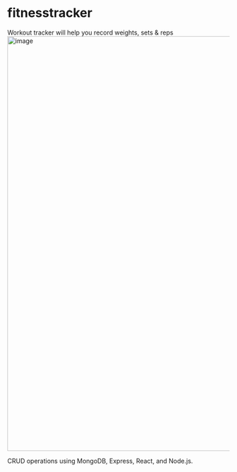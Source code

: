 # fitnesstracker
Workout tracker will help you record weights, sets &amp; reps
<img width="942" alt="image" src="https://user-images.githubusercontent.com/122310083/228061653-41f1de2a-719a-4bde-bfbe-ae2e5d3c5e8e.png">

CRUD operations using MongoDB, Express, React, and Node.js.
